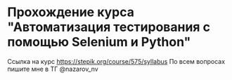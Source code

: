 # Прохождение курса "Автоматизация тестирования с помощью Selenium и Python"
Ссылка на курс https://stepik.org/course/575/syllabus
По всем вопросах пишите мне в ТГ @nazarov_nv
